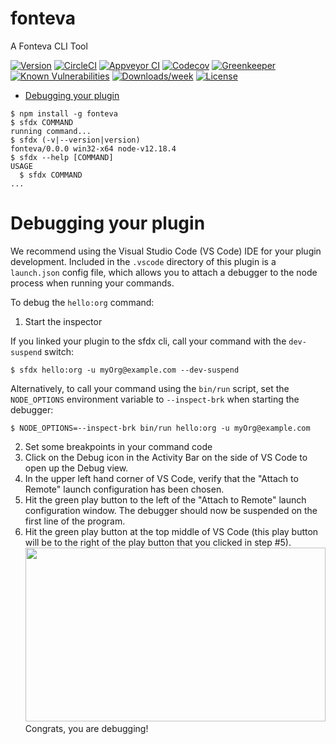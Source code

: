 fonteva
=======

A Fonteva CLI Tool

[![Version](https://img.shields.io/npm/v/fonteva.svg)](https://npmjs.org/package/fonteva)
[![CircleCI](https://circleci.com/gh/fon-sfdx-plugin/fonteva/tree/master.svg?style=shield)](https://circleci.com/gh/fon-sfdx-plugin/fonteva/tree/master)
[![Appveyor CI](https://ci.appveyor.com/api/projects/status/github/fon-sfdx-plugin/fonteva?branch=master&svg=true)](https://ci.appveyor.com/project/heroku/fonteva/branch/master)
[![Codecov](https://codecov.io/gh/fon-sfdx-plugin/fonteva/branch/master/graph/badge.svg)](https://codecov.io/gh/fon-sfdx-plugin/fonteva)
[![Greenkeeper](https://badges.greenkeeper.io/fon-sfdx-plugin/fonteva.svg)](https://greenkeeper.io/)
[![Known Vulnerabilities](https://snyk.io/test/github/fon-sfdx-plugin/fonteva/badge.svg)](https://snyk.io/test/github/fon-sfdx-plugin/fonteva)
[![Downloads/week](https://img.shields.io/npm/dw/fonteva.svg)](https://npmjs.org/package/fonteva)
[![License](https://img.shields.io/npm/l/fonteva.svg)](https://github.com/fon-sfdx-plugin/fonteva/blob/master/package.json)

<!-- toc -->
* [Debugging your plugin](#debugging-your-plugin)
<!-- tocstop -->
<!-- install -->
<!-- usage -->
```sh-session
$ npm install -g fonteva
$ sfdx COMMAND
running command...
$ sfdx (-v|--version|version)
fonteva/0.0.0 win32-x64 node-v12.18.4
$ sfdx --help [COMMAND]
USAGE
  $ sfdx COMMAND
...
```
<!-- usagestop -->
<!-- commands -->

<!-- commandsstop -->
<!-- debugging-your-plugin -->
# Debugging your plugin
We recommend using the Visual Studio Code (VS Code) IDE for your plugin development. Included in the `.vscode` directory of this plugin is a `launch.json` config file, which allows you to attach a debugger to the node process when running your commands.

To debug the `hello:org` command: 
1. Start the inspector
  
If you linked your plugin to the sfdx cli, call your command with the `dev-suspend` switch: 
```sh-session
$ sfdx hello:org -u myOrg@example.com --dev-suspend
```
  
Alternatively, to call your command using the `bin/run` script, set the `NODE_OPTIONS` environment variable to `--inspect-brk` when starting the debugger:
```sh-session
$ NODE_OPTIONS=--inspect-brk bin/run hello:org -u myOrg@example.com
```

2. Set some breakpoints in your command code
3. Click on the Debug icon in the Activity Bar on the side of VS Code to open up the Debug view.
4. In the upper left hand corner of VS Code, verify that the "Attach to Remote" launch configuration has been chosen.
5. Hit the green play button to the left of the "Attach to Remote" launch configuration window. The debugger should now be suspended on the first line of the program. 
6. Hit the green play button at the top middle of VS Code (this play button will be to the right of the play button that you clicked in step #5).
<br><img src=".images/vscodeScreenshot.png" width="480" height="278"><br>
Congrats, you are debugging!
